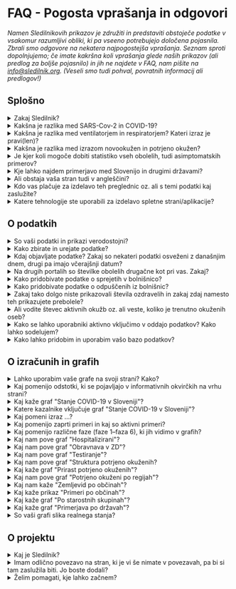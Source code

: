 <h1>FAQ - Pogosta vprašanja in odgovori</h1>

_Namen Sledilnikovih prikazov je združiti in predstaviti obstoječe podatke v vsakomur razumljivi obliki, ki pa vseeno potrebujejo določena pojasnila. Zbrali smo odgovore na nekatera najpogostejša vprašanja. Seznam sproti dopolnjujemo; če imate kakršna koli vprašanja glede naših prikazov (ali predlog za boljše pojasnilo) in jih ne najdete v FAQ, nam pišite na info@sledilnik.org. (Veseli smo tudi pohval, povratnih informacij ali predlogov!)_

## Splošno

<details>
  <summary id=why-sledilnik>Zakaj Sledilnik?</summary>

Naš cilj je pomagati pri razumevanju širjenja virusa in pripomoči k splošni ozaveščenosti, odzivnosti ter učinkovitosti ukrepov za zajezitev virusa. Več v [zavihku O projektu](/about). 

</details>

<details>
  <summary id=virus-vs-disease>Kakšna je razlika med SARS-Cov-2 in COVID-19?</summary>

**SARS-CoV-2** je angleška okrajšava za “Severe Acute Respiratory Syndrome Coronavirus 2” – to je mednarodno sprejeto ime virusa, ki povzroča bolezen **COVID-19**. Tudi slednje poimenovanje je kratica, skovana iz besed COrona VIrus Disease ter 2019, torej leta, ko je bolezen prvič izbruhnila.

</details>

<details>
  <summary id=ventilator-vs-respirator>Kakšna je razlika med ventilatorjem in respiratorjem? Kateri izraz je pravi(len)?</summary>

Načeloma sta oba pravilna. Pri Sledilniku smo najprej uporabljali *ventilator*, nato pa smo se po tehtanju argumentov ter na na predlog člana strokovne skupine, ki svetuje Ministrstvu za zdravje, odločili za uporabo izraza *respirator*. Izraz "*medicinski ventilator*" je sicer ustreznejši z vidika medicinske stroke in tudi slovenskega jezika, izraz "respirator" pa se nam zdi boljši zaradi jedrnatosti in hkratne jasnosti v splošni oz. pogovorni uporabi. Več o dilemah poimenovanja lahko preberete v odličnem članku [**Respirator ali ventilator?** (STA, 24. marca 2020)](https://www.sta.si/2743782/respirator-ali-ventilator).

</details>

<details>
  <summary id=confirmed-cases>Kakšna je razlika med izrazom novookužen in potrjeno okužen?</summary>

V Sledilniku uporabljamo nabor izrazov, ki so razloženi v odgovoru [Kaj pomeni izraz …?](/FAQ/#chart-terminology). Za druge izraze, kot so novookužen, ki se pojavljajo v medijih, ne pa tudi v naših grafih, lahko pri uporabi pomaga [slovar Fran, različica covid-19](https://fran.si/o-portalu?page=Covid_19_2020). 

</details>

<details>
  <summary id=all-infected>Je kjer koli mogoče dobiti statistiko vseh obolelih, tudi asimptomatskih primerov?</summary>

To trenutno ni mogoče. Razlogov je več: testiranja zajemajo le določen del populacije (bolniki z znaki in simptomi akutne okužbe dihal, ki bi lahko potrebovali zdravljenje v bolnišnici, zdravstveni delavci in oskrbovanci DSO s simptomi okužbe dihal, starejši nad 60 let po presoji zdravnika), zato je v statistiko lahko zajet le del populacije, ki očitno kaže znake okužbe, mlajša oz. netestirana populacija je torej za zdaj disproporcionalno zastopana. Statistike asimptomatskih bolnikov, ki ne kažejo simptomov in niso zato nikjer zavedeni, tako ni mogoče dobiti. 

</details>

<details>
  <summary id=other-countries>Kje lahko najdem primerjavo med Slovenijo in drugimi državami?</summary>

Na Sledilnikovi glavni strani je čisto spodaj na voljo [Primerjava po državah](/stats#countries-chart), ki kaže primerjavo med Slovenijo in različnimi skupinami držav glede na število smrti zaradi COVID-19 na milijon prebivalcev. Graf prikazuje primerjave kronološko, zgoraj je mogoče pogled spremeniti pregled *od prve smrti* oziroma *od prve smrti na milijon prebivalcev*. Spodaj lahko s klikom na ustrezne zavihke preklapljate med primerjavo Slovenije z različnimi skupinami držav.     

Za podrobnejše primerjave, ki upoštevajo še druge kategorije razen umrlih, si lahko vedno ogledate katero od strani, kot sta [Coronavirus Pandemic](https://ourworldindata.org/coronavirus), stran raziskovalne skupine Our World in Data univerze v Oxfordu, ki omogoča prikaz in primerjavo podatkov za izbrane države, ter [COVID-19 Dashboard](https://coronavirus.jhu.edu/map.html), stran univerze Johns Hopkins (ene vodilnih raziskovalnih institucij v ZDA). Zaradi nezanesljivih podatkov je manj priporočljiva stran [Worldometer](https://www.worldometers.info/coronavirus/). Več priporočenih povezav si oglejte na [strani Povezave](/links).

</details>

<details>
  <summary id=english-translation>Ali obstaja vaša stran tudi v angleščini?</summary>

Deloma. V celoti zaenkrat ne, sta pa na voljo za prosto uporabo tako besedilni del kot izvorna koda, če bi se želel kdo lotiti tega podviga. Vsi podatki so v bazi že zavedeni tudi z angleškimi oznakami, zato je mogoča tudi njihova mednarodna uporaba (izvoz). V angleškem jeziku obstaja samo [stran O projektu](/about/en), ki zajema osnovne podatke in vire podatkov.

</details>

<details>
  <summary id=are-you-paid>Kdo vas plačuje za izdelavo teh preglednic oz. ali s temi podatki kaj zaslužite?</summary>

Nihče oz. ne. Sledilnik je neprofitna pobuda, ustvarjena kot podpora sprotnemu zbiranju in urejanju ključnih podatkov o širjenju koronavirusa pri nas. Naša baza podatkov je javna in prosto dostopna, torej brezplačna in nekomercialna, in bo takšna tudi ostala. Gl. tudi vprašanje Kako lahko pridobim in uporabim vašo bazo podatkov.

</details>

<details>
  <summary id=tech-used>Katere tehnologije ste uporabili za izdelavo spletne strani/aplikacije?</summary>

Stran je v JavaScriptu s pomočjo Vue.js, vizualizacije in grafi so narejeni v F# s pomočjo knjižnic Highcharts, projekt pa je odprt in na voljo na [GitHubu - Sledilnik](https://github.com/sledilnik).

</details>

## O podatkih

<details>
  <summary id=data-reliability>So vaši podatki in prikazi verodostojni?</summary>

Podatke zbiramo iz različnih uradnih in drugih javnih virov – navedeni so v [zavihku Viri](/sources). 

Od 28. marca 2020 imamo vzpostavljeno tudi povezavo z Ministrstvom za zdravje, NIJZ in zdravstvenimi zavodi, od katerih zdaj neposredno dobivamo strukturirane podatke. Ekipa Sledilnika ne nadzoruje točnosti izvirnih podatkov in ne objavlja podatkov, ki niso pridobljeni iz uradnih virov ali sredstev javnega obveščanja, zato pa vse podatke navzkrižno preverja, da so pravilni in skladni z izvornimi.

</details>

<details>
  <summary id=data-collection>Kako zbirate in urejate podatke?</summary>

[Bazo podatkov](https://docs.google.com/spreadsheets/d/1N1qLMoWyi3WFGhIpPFzKsFmVE0IwNP3elb_c18t2DwY/edit#gid=0) urejamo s podatki NIJZ (po kategorijah). Podatke po regijah in starosti kdaj tudi kasneje dopolnjujemo in navzkrižno preverjamo, ko se spremenijo zaradi epidemioloških raziskav. Podatke o občinah sledimo v [tabeli Kraji](https://docs.google.com/spreadsheets/d/1N1qLMoWyi3WFGhIpPFzKsFmVE0IwNP3elb_c18t2DwY/edit#gid=598557107).

Urejanje podatkov bolnišnične oskrbe – [tabela Pacienti](https://docs.google.com/spreadsheets/d/1N1qLMoWyi3WFGhIpPFzKsFmVE0IwNP3elb_c18t2DwY/edit#gid=918589010):

- Dobivamo dnevna poročila in spremljamo objave vseh bolnišnic za COVID-19 (UKC Ljubljana, UKC Maribor, UK Golnik, SB Celje) – okoli 8h.

- Spremljamo število hospitaliziranih: vsi oddelki, v intenzivni enoti in na respiratorju.

- Iz podatkov evidentiramo tudi prehode (sprejem/odpust) med posameznimi stanji (kadar je to mogoče zaznati).

- Kjer so podatki o prehodih (sprejem/odpust) nepopolni, s sklepanjem določimo vrednosti (uporabimo formulo).

- Vsi viri in sklepanja so zabeleženi kot komentar v posameznih celicah (možnost preverjanja).

- Podatke primerjamo s sumarnimi podatki o hospitaliziranih in intenzivni terapiji, ki jih objavlja Vlada RS.
  
  </details>

<details>
  <summary id=data-publish-time>Kdaj objavljate podatke? Zakaj so nekateri podatki osveženi z današnjim dnem, drugi pa imajo včerajšnji datum?</summary>

Večina podatkov se zbira za pretekli dan ob 23.59 (testi, potrjene okužbe ...), podatke o hospitalizacijah pa večinoma pridobimo do 9. ure vsak dan za vse bolnišnice. **Naši podatki so tako osveženi ponavadi med 10.00 in 12.00**.  

Ko objavimo sveže dnevne podatke, so ti na voljo na vseh naših distribucijskih poteh (CSV, REST, spletna stran), o objavi poročamo tudi na družbenih omrežjih ([Facebook](https://www.facebook.com/COVID19Sledilnik) in [Twitter](https://twitter.com/sledilnik)).

</details>

<details>
  <summary id=data-differences>Na drugih portalih so številke obolelih drugačne kot pri vas. Zakaj?</summary>

Sledilnik uporablja zgolj potrjene, uradne podatke, ki jih dnevno sporočajo NIJZ in vse slovenske bolnišnice, ki zdravijo bolezen COVID-19. Naši podatki tako prihajajo neposredno iz preverjenih virov, hkrati pa jih tudi sami navzkrižno primerjamo že od začetka delovanja (4. 3. 2020). Razlike v objavljenih podatkih se po navadi pojavijo zato, ker so bili zajeti ob različnih urah dneva. Gl. tudi vprašanje [So vaši podatki in prikazi verodostojni?](/FAQ/#data-reliability) 

</details>

<details>
  <summary id=data-hospital-in>Kako pridobivate podatke o sprejetih v bolnišnico?</summary>

Bolnišnice o posameznih sprejemih ali odpustih, iz katerih bi lahko pridobili natančne podatke, ne poročajo vedno. Število sprejemov ponavadi izračunamo iz podatkov o trenutno hospitaliziranih in razlike glede na prejšni dan, ki ji prištejemo število odpuščenih in umrlih na določen dan. Podobno vodimo tudi evidenco o sprejemih in odpustih v enotah za intenzivno terapijo ter za priklop in odklop na/od respirator(ja). 

</details>

<details>
  <summary id=data-hospital-out>Kako pridobivate podatke o odpuščenih iz bolnišnic?</summary>

Podatek **Odpuščeni iz bolnišnice** je izračunan na podlagi podatkov, ki jih dnevno dobivamo neposredno iz bolnišnic, torej iz preverjenega vira. Večinoma za vse bolnišnice dobivamo dnevno število odpuščenih, iz katerega lahko sklepamo o številu novo sprejetih. Glej tudi [Kako pridobivate podatke o sprejetih v bolnišnico?](/FAQ/#data-hospital-in)

</details>

<details>
  <summary id=data-recovered>Zakaj tako dolgo niste prikazovali števila ozdravelih in zakaj zdaj namesto teh prikazujete prebolele?</summary>

Sledilnik se je pri številu ozdravelih zanašal na uradne vire (Vlada RS, mediji). Poročanja o ozdravelih so žal še vedno redka – za zdaj imamo samo par potrjenih virov o "ozdravelih", rednih podatkov in uradnih virov pa ni, kakor tudi ne uradne defincije, kdaj je določena oseba ozdravela. V okviru Inštituta za mikrobiologijo in imunologijo je potekala [nacionalna raziskava o COVID-19](https://covid19.biolab.si/), ki bo pokazala tudi, koliko ljudi je bolezen COVID-19 že prebolelo. Ker trenutno še ni znano, kakšne so morebitne posledice prebolele bolezni COVID-19 (s tem se ukvarjajo različne študije, rezultati pa še dolgo ne bodo znani), in ker tudi zdravstvene institucije govorijo o preboleli bolezni (in ne o ozdravelih), smo skladno s tem spremenili tako terminologijo kot način izračunavanja števila prebolelih. (Gl. tudi vprašanje [Ali vodite števec aktivnih okužb oz. ali veste, koliko je trenutno okuženih oseb?](/FAQ/#data-active-cases)) 

Ministrstvo za zdravje je 14. aprila objavilo [Priporočila za zaključek izolacije in vrnitev na delovno mesto](https://www.zbornica-zveza.si/wp-content/uploads/2020/04/PRIPORO%C4%8CILO-Zaklju%C4%8Dek-izolacije-in-vrnitev-na-delovna-mesta-po-preboleli-bolezni-COVID-19.pdf), iz katerih lahko razberemo, kdaj se za osebo sklepa, da je prebolela okužbo in se lahko vrne na delo. Za osebe s simptomi je to 14 dni po umiritvi simptomov, za zdravstvene delavce je po 14 dneh obvezen kontrolni bris, ki mora biti negativen 2x zapored. Vlada RS sicer redno poroča o odpuščenih iz bolnišnice, za katere pa ne vemo, ali so res že preboleli bolezen. Iz objavljenih priporočil je razvidno, da sta pri teh bolnikih po odpustu v domačo oskrbo potrebna dva zaporedna negativna kontrolna brisa, da bi se oseba štela za sposobno vrnitve na delo. ECDC je v svojem [poročilu](https://www.ecdc.europa.eu/sites/default/files/documents/covid-19-rapid-risk-assessment-coronavirus-disease-2019-ninth-update-23-april-2020.pdf) navedla, *The 14-day incidence of reported COVID-19 cases in the EU/EEA and UK, providing an estimate of the prevalence of active cases in the population* - zato smo izbrali 14 dnevno obdobje kot čas ko je povprečno potrjeno okuženi aktiven. 

Opazili smo, da [Worldometer](https://www.worldometers.info/coronavirus/#countries) poroča o številu okrevanj, a žal nam podatka, od kod črpajo te informacije, ni uspelo pridobiti. Tudi nekateri drugi viri preprosto združujejo prebolele osebe s številom odpuščenih bolnikov iz bolnišnic. Ker menimo, da ta dva podatka ne kažeta enakega stanja bolezni, smo se odločili, da jih prikazujemo ločeno; to sta  kazalnika **Odpuščeni iz bolnišnice** in **Preboleli**. 

*Opomba: izračun prebolelih smo spremenili 9. 5. 2020, in sicer izračunavamo prebolele zdaj po 14-dnevnem obdobju od potrditve okužbe (prej 21 dni), zato bo opazen skok v številu prebolelih. Prosimo, da v oceni števila prebolelih upoštevate to razliko v izračunu. Podrobnejša razlaga spremenjenega izračunavanja je na voljo v članku na Mediumu [Od potrjeno okuženih do prebolelih](https://medium.com/@sledilnik/94c81674718e).*

</details>

<details>
  <summary id=data-active-cases>Ali vodite števec aktivnih okužb oz. ali veste, koliko je trenutno okuženih oseb?</summary>

Da, od konca aprila naprej grafično prikazujemo tudi te kazalnike – **Potrjeno okuženi (aktivni)** in **Preboleli (skupaj)**. 

Pri teh prikazih ne gre za podatke iz javnih virov; oba kazalnika kažeta na osnovi uradnih podatkov izračunano vrednost, zato sta za lažje razločevanje prikazana s črtkano črto. Vrednost *Potrjeno okuženi (aktivni)* je izračunana s preprostim odštevanjem uradnih podatkov za relevantno kategorijo, vrednost *Preboleli (skupaj)* odslikava stanje vseh potrjeno okuženih pred dvema tednoma (minus umrli). Število prebolelih je preprosta ocena, ki temelji na vrednosti vseh potrjeno okuženih v preteklosti na podlagi domneve, da se bolezen **povprečno preboli najkasneje v 14 dneh** (vir: [ECDC poročilo](https://www.ecdc.europa.eu/sites/default/files/documents/covid-19-rapid-risk-assessment-coronavirus-disease-2019-ninth-update-23-april-2020.pdf)); tako je število prebolelih na določen dan enako številu vseh potrjeno okuženih dva tedna pred danim datumom, od katerega se odšteje še število umrlih do istega dne, ko se ugotavlja število prebolelih. Ocena je poenostavljena v smislu, da ne upošteva primerov resnejših dolgotrajnih komplikacij bolezni COVID-19.       

*Opomba: izračun prebolelih smo spremenili 9. 5. 2020, in sicer izračunavamo prebolele zdaj po 14-dnevnem obdobju od potrditve okužbe (prej 21 dni), zato bo opazen skok v številu prebolelih. Prosimo, da v oceni števila prebolelih upoštevate to razliko v izračunu. Podrobnejša razlaga spremenjenega izračunavanja je na voljo v članku na Mediumu [Od potrjeno okuženih do prebolelih](https://medium.com/@sledilnik/94c81674718e).*

Formula za izračun vrednosti:
- Preboleli (skupaj) = Potrjeno okuženi (skupaj) pred 14 dnevi – Umrli (skupaj) do dneva izračuna

- Potrjeno okuženi (aktivni) = Potrjeno okuženi (skupaj) − Preboleli (skupaj) − Umrli (skupaj)

</details>

<details>
  <summary id=data-contribute>Kako se lahko uporabniki aktivno vključimo v oddajo podatkov? Kako lahko sodelujem?</summary>

Sledilnik ne zbira osebnih podatkov uporabnikov niti podatkov, ki bi jih želeli o svojem stanju ali o stanju v bolnišnicah posredovati posamezniki.

Lahko pa uporabniki prostovoljno pomagate z zbiranjem in preverjanjem podatkov iz medijev (in tudi s terena), pri statističnih in drugih analizah ipd. Za takšno obliko sodelovanja, opozorila in konstruktivne predloge nam pišite na info@sledilnik.org.

</details>

<details>
  <summary id=data-usage>Kako lahko pridobim in uporabim vašo bazo podatkov?</summary>

Naša baza podatkov je javna in prosto dostopna v obliki [**CSV**, **REST** in **Google Sheet**](/datasources). Prosimo vas le, da nam sporočite, s kakšnim namenom boste podatke uporabili, ter Sledilnik obvezno navedete kot vir.

Ker so oznake podatkov tudi v angleščini (gl. vprašanje [Ali obstaja vaša stran tudi v angleščini?](/FAQ/#english-translation)), je mogoča tudi njihova mednarodna uporaba (izvoz, prikaz).

</details>

## O izračunih in grafih

<details>
  <summary id=chart-usage>Lahko uporabim vaše grafe na svoji strani? Kako?</summary>

Lahko! Na svojo spletno stran lahko vgradite poljuben graf ali prikaz – ob navedbi vira, seveda. [Kliknite sem](/embed) in s seznama izberite graf, ki ga želite vgraditi. O uporabi nas obvestite (info@sledilnik.org) in povezavo bomo z veseljem dodali tudi v našo zbirko [priporočenih povezav](/links). 

</details>

<details>
  <summary id=chart-infocard-percent>Kaj pomenijo odstotki, ki se pojavljajo v informativnih okvirčkih na vrhu strani?</summary>

Gre za odstotno stopnjo rasti na današnji dan v številu oseb glede na prejšnji dan. Če je, recimo, včeraj bilo v intenzivni enoti 16 oseb, danes pa so sprejeli še štiri, je to 25 % več glede na včerajšnje stanje.  

</details>

<details>
  <summary id=metrics-comparison-chart>Kaj kaže graf "Stanje COVID-19 v Sloveniji"?</summary>

[Graf](/stats#metrics-comparison-chart) prikazuje dnevno in skupno dinamiko širjenja okužbe od začetka do danes. Uporabljeni kazalniki (gl. [Katere kazalnike vključuje graf o stanju?](/FAQ/#chart-metrics-included)) nam pomagajo razumeti, kako uspešno obvladujemo širjenje virusa. Spremljamo lahko, kakšen je dnevni prirast okuženih, in posredno vidimo, ali ukrepi delujejo; iz podatka o številu hospitaliziranih in deleža teh v intenzivni enoti lahko razberemo, koliko oseb je bolezen resno ogrozila, hkrati pa nam ti podatki kažejo tudi, kolikšna je obremenjenost zdravstvenega sistema.

Spodaj na časovnem traku so označene prelomne točke: od prvega potrjenega primera (4. 3. 2020) do ukrepov (po ključni besedi in datumu), sprejetih za zajezitev širjenja, ter njihovega rahljanja, kar nam pomaga spremljati dinamiko spremenljivk glede na ukrepe.  

</details>

<details>
  <summary id=chart-metrics-included>Katere kazalnike vključuje graf "Stanje COVID-19 v Sloveniji"?</summary>

[Graf](/stats#metrics-comparison-chart) vključuje:
  
* **Testiranja (na dan)** = Število opravljenih testiranj na prisotnost virusa SARS-CoV-2, ki povzroča bolezen COVID-19. V prvih fazah epidemije je to bil pomemben pokazatelj razširjenosti virusa, a se je s spremembo metodologije testiranja oz. vzorca testiranih to spremenilo v kazalec kapacitete zdravstvenega oz. diagnostičnega sistema.

* **Testiranja (skupaj)** = Vsota testiranj do dne; podatek je uporaben v smislu primerjave oz. deleža celotne populacije, vendar je zavajajoč, saj so določene osebe lahko testirane večkrat (npr. zdravstveni delavci, zaposleni v DSO ipd.).

* **Potrjeno okuženi (na dan)** = Število potrjeno okuženih na dan na podlagi testov. Ta kazalec ne odraža dejanskega gibanja novih okuženih v populaciji, saj se s testi ne vzorči celotne populacije, ampak se ciljno testira rizične in poklicne skupine.

* **Potrjeno okuženi (skupaj)** = Skupno število vseh potrjeno okuženih oseb do določenega dne.

* **Potrjeno okuženi (aktivni)** = Potrjeno okuženi (skupaj) – Preboleli (skupaj) – Umrli (skupaj)

* **Preboleli (skupaj)** = Število prebolelih na določen dan je preprosta ocena, enaka številu vseh potrjeno okuženih dva tedna pred danim datumom (ob predpostavki, da se bolezen povprečno preboli najkasneje v 14 dneh), od katerega se odšteje še število umrlih do istega dne, ko se ugotavlja število prebolelih. Gl. tudi [Zakaj tako dolgo niste prikazovali števila ozdravelih in zakaj zdaj namesto teh prikazujete prebolele?](/FAQ/#data-recovered)

* **Hospitalizirani (aktivni)** = Trenutno število oseb v bolnišnični oskrbi (na navadnem oddelku ali v enoti za intenzivno terapijo).

* **Hospitalizirani (skupaj)** = Vsota vseh do sedaj sprejetih v bolnišnico do dne.

* **V intenzivni enoti (aktivni)** = Trenutno število oseb v enotah intenzivne terapije.

* **Na respiratorju (aktivni)** = Trenutno število oseb, ki za dihanje potrebujejo respirator (medicinski ventilator).

* **Odpuščeni iz bolnišnice (na dan)** = Število odpuščenih iz bolnišnice na ta dan.

* **Odpuščeni iz bolnišnice (skupaj)** = Vsota vseh odpuščenih iz bolnišnice do tega dne.

* **Umrli (na dan)** = Število umrlih za posledicami COVID-19 na ta dan.

* **Umrli (skupaj)** = Vsota vseh umrlih do tega dne.
  
</details>

<details>
  <summary id=chart-terminology>Kaj pomeni izraz …? </summary>
  
Sledilnik uporablja terminologijo, ki je skladna z uradnimi oznakami in smernicami WHO in ECDC (Evropskega centra za preprečevanje in obvladovanje bolezni). V prikazih se uporabljajo naslednje oznake:  
* **potrjeno okuženi** = To je število oseb, ki so bile pozitivne na testu prisotnosti virusa SARS-CoV-2. Ker je število potrjeno okuženih oseb odvisno zgolj od testiranja in ker zaradi spremenjene politike testiranja večina okuženih z blagimi simptomi sploh ne bo testirana na prisotnost COVID-19, je podatek o potrjeno okuženih bistveno manjši od dejanskega števila okuženih ljudi.

* **hospitalizirani** = To je število okuženih oseb, ki imajo tako resne simptome bolezni COVID-19, da so bile sprejete v bolnišnično oskrbo. 

* **v intenzivni enoti** = Označuje število hospitaliziranih oseb, ki so zaradi simptomov bolezni COVID-19 v življenjski nevarnosti in potrebujejo namestitev v enoti za intenzivno terapijo. Gre za podmnožico kategorije *Hospitalizirani*. 

* **na respiratorju** = Označuje število hospitaliziranih oseb v intenzivni enoti, ki za dihanje potrebujejo respirator (medicinski ventilator). Gre za podmnožico kategorije *V intenzivni enoti* in kategorije *Hospitalizirani*.

* **preboleli** = To je ocena števila oseb, ki so bile potrjeno okužene in naj bi po 14 dneh prebolele bolezen. Število prebolelih je tako enako številu vseh potrjeno okuženih dva tedna pred danim datumom, od katerega se odšteje še število umrlih do istega dne, ko se ugotavlja število prebolelih. Gl. tudi [Zakaj tako dolgo niste prikazovali števila ozdravelih in zakaj zdaj namesto teh prikazujete prebolele?](/FAQ/#data-recovered)
  
</details>

<details>
  <summary id=cases-chart>Kaj pomenijo zaprti primeri in kaj so aktivni primeri? </summary>

Vse potrjeno okužene primere kaže [graf Potrjeni primeri](/stats#cases-chart). Sicer pa je za spremljanje epidemije pomembno vedeti, koliko je še aktualno okuženih. Zato uporabljamo terminologijo:

**Zaprti primeri** – seštevek vseh potrjeno okuženih, ki niso več okuženi z virusom, torej števila prebolelih in mrtvih.

**Aktivni primeri** – pomenijo vse potrjene okužbe z virusom, ki so še vedno aktualne (osebe virus še vedno prebolevajo). Gl. tudi [Katere kazalnike vključuje graf o stanju?](/FAQ/#data-recovered)

</details>


<details>
  <summary id=chart-phases>Kaj pomenijo različne faze (faze 1–faza 6), ki jih vidimo v grafih?</summary>

Navpične črte delijo faze, zamejene z datumi, ko so odgovorni organi spremenili način zbiranja informacij o širjenju okužbe (spremeni se način testiranja, uvedejo se interventni ukrepi samoizolacije, prepovedi zbiranja in gibanja oseb ter obvezne nošnje osnovne zaščite).

Faze so prikazane zato, ker se je s spremembo metodologije testiranja spremenil tudi pomen določenih kazalcev, po katerih lahko presojamo razširjenost okužb.

* **Faza 1 (4.–12. marec 2020)**: Zabeleženi so prvi primeri okužbe pri nas. Sledi se vsem primerom, testirajo se vsi kontakti. 

* **Faza 2 (13.–19. marec 2020)**: Spremeni se [metodologija testiranja](https://www.gov.si/novice/2020-03-14-spremenjeno-diagnosticiranje-za-realnejse-nacrtovanje-ukrepov-za-obvladovanje-epidemije/), uvedejo se interventni ukrepi o samoizolaciji in socialnem distanciranju.

* **Faza 3 (20. marec–7. april)**: Ponovno [se spremeni metodologija testiranja](https://www.gov.si/novice/2020-03-22-ministrstvo-za-zdravje-z-vrsto-ukrepov-v-boju-proti-covid-19/), vzpostavi se prepoved zbiranja več kot petih oseb na javnih površinah.

* **Faza 4 (8.–15. april)**: Nova [sprememba metodologije testiranja](https://www.gov.si/assets/ministrstva/MZ/DOKUMENTI/Koronavirus/145-Dopolnitev-navodil-glede-testiranja-na-COVID-19.pdf) – dodatno se testirajo tudi osebe z blagimi simptomi iz gospodinjstev, v katerih je več oseb z okužbo dihal.

* **Faza 5 (15.–21. april)**: Nova [sprememba metodologije testiranja](https://www.gov.si/assets/ministrstva/MZ/DOKUMENTI/Koronavirus/Druga-dopolnitev-navodil-za-testiranje-na-COVID-19.pdf) – ponovno se **po možnosti** testirajo **vse** osebe, pri katerih obstaja sum za mogočo okužbo s SARS-CoV-2 virusom.

* **Faza 6 (21. april–danes)**: Nova [sprememba metodologije testiranja](https://www.gov.si/assets/ministrstva/MZ/DOKUMENTI/Koronavirus/Dodatno-k-Drugi-dopolnitvi-navodil-za-testiranje-na-COVID19-Testiranje-pri-vseh-osebah-s-sumom.pdf) – ponovno se testirajo **vse** osebe, pri katerih obstaja sum za mogočo okužbo s SARS-CoV-2 virusom. Začne se [nacionalna raziskava](https://www.gov.si/novice/slovenija-bo-kot-prva-drzava-izvedla-raziskavo-koliko-ljudi-je-bolezen-covid19-nevede-prebolelo/) 3000 naključnih oseb (dodatna testiranja, testiranje krvi na prisotnost protiteles).

</details>

<details>
  <summary id=patients-chart>Kaj nam pove graf "Hospitalizirani"?</summary>

[Graf](/stats#patients-chart) ima dva prikaza, prvi (*Struktura*) nam kaže celotno sliko hospitalizacij glede na stanje pacientov po dnevih: stolpci s pozitivno vrednostjo (tisti nad vodoravno osjo) prikazujejo število sprejetih, število hospitaliziranih, z rdečimi odtenki so označeni posamezniki v enoti intenzivne terapije ter koliko od teh je v kritičnem stanju na respiratorju. Stolpci z negativno vrednostjo (tisti pod vodoravno osjo) prikazujejo število odpuščenih in umrlih ta dan. Če spodaj izberemo pogled *Po bolnišnicah*, lahko za vsako od COVID-19 bolnišnic vidimo število oseb v bolnišnični oskrbi po dnevih.  

Prikaz je lahko osnova za presojo bolnišničnih zmogljivosti in načrtovanje njihovega morebitnega povečanja. Po besedah ministra za zdravje Tomaža Gantarja: "Za bolnike s COVID-19 imamo v bolnišnicah pripravljenih 539 postelj, po potrebi se ta zmogljivost lahko poveča do 1000 postelj, ... Za intenzivno terapijo imamo trenutno na razpolago 113 postelj." Če vemo, da traja hospitalizacija nekoga v intenzivni enoti pri nas pribl. 14 dni ([po besedah dr. Matjaža Jereba](https://www.rtvslo.si/zdravje/novi-koronavirus/matjaz-jereb-smrtnost-kriticno-bolnih-na-oddelku-ni-velika/519962); svetovno povprečje je 3–6 tednov), lahko graf ponudi dober uvid o obremenitvi bolnišnic. 

</details>

<details>
  <summary id=hcenters-chart>Kaj nam pove graf "Obravnava v ZD"?</summary>

[Graf](/stats#hcenters-chart) prikazuje obravnavo sumov za COVID-19 v zdravstvenih domovih (primarna raven zdravstva). Zdravstveni domovi so prva vstopna točka za odvzem brisov za testiranje za prisotnost virusa, zato je porast števila sumov in napotitev na samoizolacijo lahko zgodnji indikator, da je prišlo do novih izbruhov.

Na grafu zato prikazujemo število vseh obiskov nujne medicinske pomoči (tudi za ostale bolezni) v zdravstvenih domovih*, številov sumov za COVID-19 na podlagi pregleda na vstopni točki COVID-19 in vse sume na okužbo, ki so bili zaznani na podlagi telefonskega pogovora. Nekatere osebe so tako lahko zavedene večkrat, najprej preko telefonskega pogovora, potem pa še med pregledom. Prikazujemo tudi skupno število napotitev v samoizolacijo.  

*Opomba 1: v nekaterih občinah je kontrolna točka za COVID-19 v sklopu bolnišnice (recimo SB Celje in SB Novo mesto).*

*Opomba 2: metodologija beleženja sumov preko telefonskega pogovora se je spreminjala, zato so bili na začetku zavedeni vsi sumi, od 23.4. pa naj bi se pri telefonskem pogovoru beležili samo sumi, ko ni bil odrejen pregled in vzem brisa (testiranje). Iz tega razloga je mogoče, da so razlike v tem, kako posamezni zdravstveni domovi poročajo te podatke in da je to število previsoko.*

Tudi v številu opravljenih testov so zavedena vsa testiranja (tudi ponovitvena), tako da število pozitivnih testov šteje vse pozitivne teste - ista oseba je lahko večkrat testirana in šteta kot pozitivna večkrat. Število opravljenih testov je zato lahko večje od števila pozitivnih testov, ki jih poročajo laboratoriji (tam je vsaka oseba zavedena samo enkrat) - Gl. tudi [Kaj nam pove graf "Testiranje"?](/FAQ/#test-charts) 


</details>


<details>
  <summary id=tests-chart>Kaj nam pove graf "Testiranje"?</summary>

[Graf](/stats#tests-chart) prikazuje skupno število rednih testiranj (prikaz *Redno*) in testiranj [nacionalne raziskave IMI](https://covid19.biolab.si/) (z izbiro prikaza *Raziskava*). S stolpci je prikazano število negativnih in pozitivnih testov na posamezni dan, krivulja kaže dnevni delež pozitivnih testov v odstotkih. 

Vse pomembne zdravstvene organizacije in ustanove se zavedajo, da je testiranje za okužbo s koronavirusom eden najpomembnejši dejavnikov, saj lahko le s testiranjem razumemo potek in razsežnost pandemije ter s tem ustrezno odgovorimo na grožnjo, ki jo predstavlja. Se pa vsaka država po svoje spopada s pomanjkanjem testov. Slovenija je *14. marca 2020* spremenila način spremljanja širjenja okužbe (https://www.gov.si/teme/koronavirus/koronavirus-simptomi-okuzbe-in-zdravljenje/), po katerem se ni več testiralo ljudi z okužbo dihal, ki niso potrebovali bolnišnične oskrbe (stanje se zato ocenjuje le na podlagi števila obolelih), testirale pa so se vse osebe z blago okužbo dihal, ki so starejše od 60 let, osebe s potrjenimi drugimi boleznimi (visok krvni tlak, sladkorna bolezen, srčno-žilne, pljučne, ledvične, težje jetrne bolezni) ter osebe z imunskimi pomanjkljivostmi (ne glede na starost). *21. aprila 2020* se je način testiranja spremenil, saj so zdravstveni delavci dobili [navodilo](https://www.gov.si/assets/ministrstva/MZ/DOKUMENTI/Koronavirus/Dodatno-k-Drugi-dopolnitvi-navodil-za-testiranje-na-COVID-19-Testiranje-pri-vseh-osebah-s-sumom.pdf), naj se testirajo vsi pacienti s sumom na okužbo dihal (tudi taki z blažjimi simptomi in ne glede na njihovo starost). 

</details>

<details>
  <summary id=infections-chart>Kaj nam pove graf "Struktura potrjeno okuženih?</summary>

[Graf](/stats#infections-chart) nudi vpogled, kolikšen je med vsemi potrjeno okuženimi dnevni delež potrjeno okuženih oseb iz rizičnih skupin oz. zaposlenih na rizičnih območjih. Zaradi časovno ne dovolj natančnih vhodnih podatkov o potrjeno okuženih so dnevne vrednosti (*Po dnevih (povprečno)*) prikazane kot drseče povprečje 5 dni. Seštevek vrednosti tega dneva, 2 dni pred dnevom in 2 dni po tem dnevu je deljen s 5. Zato graf kaže stanje za tri dni nazaj, na ta način pa dobimo boljšo predstavo o trendih po posameznih skupinah. Če spodaj izberemo prikaz *Skupno* oz. *Relativno*, bomo iz krivulje potrjenih primerov preskočili na stolpčni prikaz, ki kaže, kolikšno je število potrjeno okuženih oseb znotraj posamezne kategorijeza na določen dan.  

Prirast okuženih zdravstvenih delavcev ne pomeni, da so bili odkriti točno na ta dan; lahko so bili pozitivni že prej in se je samo podatek o njihovem statusu pridobil naknadno. Postavka *Zaposleni v DSO* vključuje zdravstvene delavce, sodelavce in zunanjo pomoč (študentje zdravstvenih smeri), zato so dnevni podatki o zdravstvenih delavcih (modra krivulja oz. stolpci) ustrezno zmanjšani na račun zaposlenih v DSO. To pomeni, da je število zdravstvenih delavcev zelo konzervativna ocena.

</details>

<details>
  <summary id=spread-chart>Kaj kaže graf "Prirast potrjeno okuženih"?</summary>

[Graf](/stats#spread-chart) prikazuje število novih primerov potrjeno okuženih na določen dan, pri čemer upošteva oznako WHO in  [ECDC (Evropskega centra za preprečevanje in obvladovanje bolezni)](https://www.ecdc.europa.eu/en/case-definition-and-european-surveillance-human-infection-novel-coronavirus-2019-ncov), da so potrjeni primeri "osebe z laboratorijsko potrjeno okužbo s COVID-19". Ker je število potrjeno okuženih oseb še vedno odvisno zgolj od testiranja, je podatek o potrjeno okuženih bistveno manjši od dejanskega števila okuženih ljudi.
  
</details>

<details>
  <summary id=regions-chart>Kaj nam pove graf "Potrjeno okuženi po regijah"?</summary>

[Graf](/stats#regions-chart) kaže dinamiko rasti potrjeno okuženih po izbranih regijah. Posamezne regije je mogoče enostavno primerjati tako, da pod grafom s klikom na določene regije izberemo tiste, ki jih želimo prikazati na grafu. Iz krivulje lahko hitro razberemo, katere regije imajo največ in katere najmanj potrjeno okuženih ter kako se to število spreminja skozi čas.

</details>

<details>
  <summary id=map-chart>Kaj nam kaže "Zemljevid po občinah"?</summary>

[Zemljevid](/stats#map-chart) nam pokaže epidemiološko sliko posameznih občin, saj omogoča prikaz po potrjenih primerih (rdeči odtenki) ali umrlih (sivi odtenki). Pri prikazu potrjenih primerov, lahko vidimo, katere so najbolj "zdrave" (bela barva) in katere bolj "okužene" (rdeči odtenki) glede na trenutno stanje – se še vedno pojavljajo novi primeri ali ne – in glede na delež prebivalstva (privzet prikaz je *Delež prebivalstva*). Na levi strani lahko z uporabo filtra (*7, 14 ali 21 dni*) določimo, za kakšno časovno obdobje si bomo ogledali podatke o novih primerih potrjeno okuženih ali umrlih. Za tiste občine, kjer se še vedno potrjujejo novi primeri, lahko sklepamo, da je epidemija še vedno aktivna. (Seveda to ne pomeni nujno, da v občinah brez novih primerov potrjenih okužb teh res ni, je pa to vendarle pokazatelj "zdravosti" določenega območja.) Več podrobnosti je na voljo v članku na Mediumu [Kje so “zdrave” občine?](https://medium.com/sledilnik/kje-so-zdrave-ob%C4%8Dine-613afc42b023) 

S klikom na *Absolutno* v desnem zgornjem kotu lahko spremenimo prikaz in si ogledamo občine pobarvane glede na skupno število novo potrjeno okuženih ali umrlih v izbranem časovnem okviru (*7, 14 ali 21 dni*).

</details>

<!--<details>
  <summary id=chart-double-rate>Kako se izračunava “podvojitev v N dneh” in kaj pomeni?</summary>

V obdobju eksponentne rasti na prikazu **Primeri po občinah** prikazujemo oceno **Podvojitev v N dneh**, ki pomeni, da se bo število okuženih v določeni občini predvidoma podvojilo v navedenem številu dni. To je ocena povprečne hitrosti eksponentnega naraščanja, ki temelji na podatkih iz prejšnjih dni, tako da se ugotovi dan, ko se je vrednost prepolovila.

</details>-->

<details>
  <summary id=municipalities-chart>Kaj kaže prikaz "Primeri po občinah"?</summary>

Stolpčni [prikaz](/stats#municipalities-chart) po posameznih občinah bolj podrobno prikaže število potrjeno okuženih po dnevih, pri tem da so prikazani aktivni primeri, preboleli (ocena) in umrli v posamezni občini. Pod občino pa je podatek o času od zadnje okužbe. Občine so razvrščene glede na to, kdaj je bil tam zabeležen zadnji potrjeni primer, iz česar lahko sklepamo, katere občine so trenutno bolj “okužene” in katere bolj "zdrave" kot druge.   
Prikaz lahko spremenimo z izbiro različnih pogledov nad grafom: če izberemo prikaz *Aktivni*, bomo občine razvrstili po trenutni oceni aktivnih primerov, če pa izberemo *Vsi* pa po največjem skupnem številu potrjeno okuženih, če pa bomo z zgornjega spustnega seznama *Vse regije* izbrali posamezno regijo, si lahko ogledamo stanje potrjeno okuženih po pripadajočih ji občinah. Občino lahko tudi preprosto poiščete z vnosom imena v iskalnik *Poišči občino*. 

*Opomba: ocena prebolelih in aktivnih je narejena po poteku 14 dni pri blagi obliki bolezni. Če pa je posameznik hospitaliziran, pa bo ta prebolevanje trajalo dlje, ampak v tem primeru posameznik ni nevaren za okolico, ker je v bolnišnici. Ker v prikazu po občinah ne upoštevamo hospitaliziranih je mogoče, da se seštevek aktivnih po občinah ne ujema z oceno aktivnih za celo državo. Glej tudi [Ali vodite števec aktivnih okužb oz. ali veste, koliko je trenutno okuženih oseb?](/FAQ/#data-active-cases)*

</details>

<details>
  <summary id=age-groups-chart>Kaj kaže graf "Po starostnih skupinah"?</summary>

[Graf](/stats#age-groups-chart) prikazuje starostno strukturo vseh potrjeno okuženih in smrtnih primerov zaradi koronavirusa, ločeno tudi po spolu. Prikaz kaže absolutne vrednosti in ga desno zgoraj lahko spremenimo v *Relativno* prikazovanje za boljši vpogled, kakšna je umrljivost zaradi bolezni COVID-19 glede na število prebivalcev v celotnem obdobju epidemije. V relativnem prikazu so spodaj možnosti različnih pogledov: z izbiro *Delež potrjeno okuženih* se bo prikazal delež potrjeno okuženega prebivalstva glede na določeno starostno skupino. Z izbiro *Delež umrlih* bomo videli skupno število smrti v tem obdobju glede na število prebivalcev, izraženo v odstotkih. Z izbiro *Umrli glede na št. okuženih* lahko razberemo, kakšen je bil delež umrlih v določeni starostni skupini glede na število potrjeno okuženih.

Demografski podatki nam lahko pomagajo razumeti, kako se je pandemija razširila in zakaj je nesorazmerno vplivala na določene starostne skupine. Po zdaj znanih podatkih naj bi bila bolezen COVID-19 bolj nevarna za starejše in tiste s pridruženimi boleznimi, po nekaterih podatkih naj bi bili bolj izpostavljeni moški. Da pa bi lahko razumeli vse dejavnike, bi morali pridobiti več podatkov: kakšne so bile pridružene bolezni, socialno ekonomsko stanje obolelih, geografsko območje ipd.  
*Opomba: Za razliko od drugih podatkov, ki se objavljajo redno za različne kategorije, uradni viri pridobivajo demografske podatke z zamudo (starost, občina ...), zato so ti praviloma znani z enodnevnim zamikom. To je tudi razlog, da lahko v prikazu Po starostnih skupinah prihaja do odstopanja oz. manjših vrednosti števila potrjeno okuženih in umrlih glede na podatke v drugih prikazih.*
 
</details>

<details>
  <summary id=countries-chart>Kaj kaže graf "Primerjava po državah"?</summary>

[Graf](/stats#countries-chart) kaže primerjavo med Slovenijo in različnimi skupinami držav glede na število smrti zaradi COVID-19 na milijon prebivalcev. Graf prikazuje primerjave kronološko, zgoraj je mogoče pogled spremeniti pregled *od prve smrti* oziroma *od prve smrti na milijon prebivalcev*. Spodaj lahko s klikom na ustrezne zavihke preklapljate med primerjavo Slovenije z različnimi skupinami držav.      

</details>

<details>
  <summary id=chart-reality>So vaši grafi slika realnega stanja?</summary>

Da, kolikor so lahko, če se zavedamo omejitev trenutnih prikazov: grafi na tej strani prikazujejo le tisto, kar je mogoče ugotoviti glede na dane podatke. Tako recimo skupno število testiranj pomeni število vseh opravljenih testov do danes, ne izraža pa skupnega števila vseh testiranih oseb, saj so nekatere osebe, na primer zdravstveni delavci in osebe, pri katerih sumijo na okužbo, testirane večkrat.

Po drugi strani je število potrjeno okuženih oseb odvisno zgolj od testiranja, in ker zaradi spremenjene politike testiranja večina okuženih z blagimi simptomi sploh ne bo testirana na prisotnost COVID-19, je podatek o potrjeno okuženih bistveno manjši od dejanskega števila okuženih ljudi.

Zato je treba te kategorije jemati z védenjem, kaj pomenijo, in interpretirati grafe z zrncem soli.

</details>

<!--<details>
  <summary id=chart-percentage>Kako računate odstotni (%) prirast? </summary>

Za odstotni prirast vzamemo trenutno vrednost spremenljivke in od nje odštejemo stanje prejšnjega dne. Dobljeno razliko delimo s stanjem prejšnjega dne in jo pomnožimo s 100, da dobimo odstotni prirast, ki ga za potrebe predstavitve zaokrožimo na eno decimalko natančno.

Zavedamo se, da obstajajo drugačne metode, ki odstotni prirast prikazujejo drugače, vendar se nam je uporabljena metoda zdela za naše razmere in namen najprimernejša in najlažje razumljiva.

</details>

<details>
  <summary id=chart-log-scale>Kaj pomeni logaritemska skala na Y osi in kako deluje?</summary>

Logaritemska skala na navpični osi (ordinata, Y os) je izjemno uporabna za prikaz funkcij oz. količin, ki zelo hitro naraščajo – recimo za t.i. eksponentno rast okuženih –, saj bi v navadnem merilu hitro prerasla najvišjo vrednost na ordinatni osi. 

</details>

<details>
  <summary id=chart-exp-growth>Kaj pomeni “eksponentna rast okuženih”? Kako lahko merimo, s kakšno hitrostjo se širi epidemija?</summary>

Pri epidemijah nalezljivih bolezni je zelo pomembna hitrost širjenja oz. stopnja rasti okužb, saj to vpliva tudi na število obolelih in smrti. Če se število okužb v nekem določenem času povečuje za enako število, npr. za 10 vsake tri dni – 10, 20, 30, 40 ..., gre za *linearno rast primerov*; če pa se število okužb v določenem časovnem obdobju podvoji, recimo podvojitev za 10 vsake 3 dni – 10, 20, 40, 80 …, pa govorimo o *eksponentni rasti*, ki v kratkem času privede do zelo velikega števila obolelih.

Čas podvojitve kot kazalec hitrosti širjenja epidemije se spreminja (pada, raste), zato ga ne smemo preprosto projicirati v prihodnost; kaže nam zgolj trenutno hitrost podvajanja primerov na podlagi podatkov iz preteklosti.

</details>-->

## O projektu

<details>
  <summary id=what-is-sledilnik>Kaj je Sledilnik?</summary>

[Sledilnik je projekt](/about), ki zbira, analizira in prikazuje nekaj najbolj uporabnih podatkov, da bi lahko bolje razumeli širjenje pandemije koronavirusa in bolezni COVID-19 skupaj z njeno dinamiko in obsegom. 

Želimo si jasno predstaviti, kaj nam trenutni podatki in pregledi govorijo o širjenju virusa v Sloveniji, in zagotoviti, da postanejo informacije o obsegu in resnosti problema COVID-19 v Sloveniji vsem dostopne in čim bolj razumljive. 

</details>

<details>
  <summary id=add-link>Imam odlično povezavo na stran, ki je vi še nimate v povezavah, pa bi si tam zaslužila biti. Jo boste dodali?</summary>

Pišite nam na info@sledilnik.org – predlagano povezavo bomo preverili in jo, če je stran verodostojna in koristna, z veseljem vključili med naše povezave.

Če želite narediti še korak dlje in prispevati k skupnemu cilju, nam na [GitHubu](https://github.com/sledilnik/website/blob/master/src/content/links.md) oddajte Pull-Request (PR).</p>

</details>

<details>
  <summary id=how-to-help>Želim pomagati, kje lahko začnem?</summary>

Pišite nam na info@sledilnik.org in na kratko opišite, kdo ste in kako lahko prispevate k projektu. Vabljeni!

</details>
